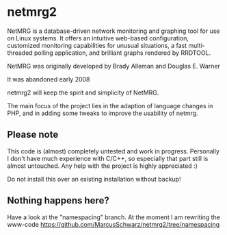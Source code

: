 netmrg2
=======

NetMRG is a database-driven network
monitoring and graphing tool for use on Linux systems. It
offers an intuitive web-based configuration, customized
monitoring capabilities for unusual situations, a fast
multi-threaded polling application, and brilliant graphs
rendered by RRDTOOL.

NetMRG was originally developed by Brady Alleman and Douglas E. Warner

It was abandoned early 2008


netmrg2 will keep the spirit and simplicity of NetMRG.

The main focus of the project lies in the adaption of language changes in PHP,
and in adding some tweaks to improve the usability of netmrg.

Please note
-----------
This code is (almost) completely untested and work in progress. Personally I don't have much experience with C/C++, so especially that part still is almost untouched.
Any help with the project is highly appreciated :)

Do not install this over an existing installation without backup!

Nothing happens here?
---------------------
Have a look at the "namespacing" branch. At the moment I am rewriting the www-code
https://github.com/MarcusSchwarz/netmrg2/tree/namespacing
